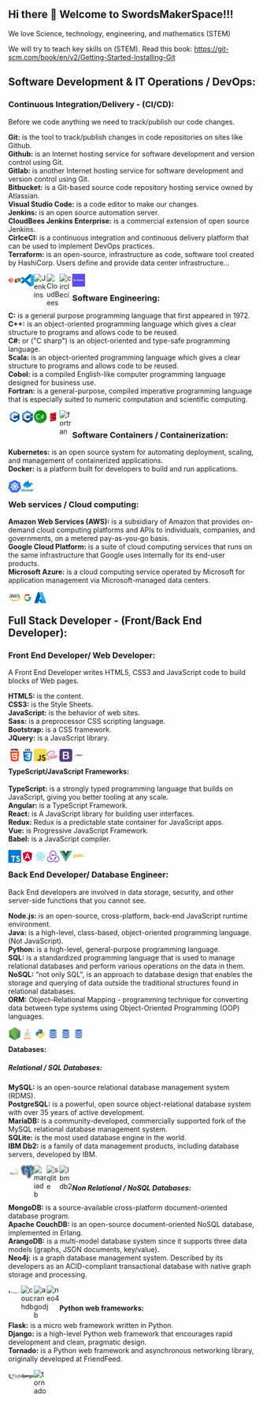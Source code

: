 ## Hi there 👋 Welcome to SwordsMakerSpace!!!

We love Science, technology, engineering, and mathematics (STEM)

We will try to teach key skills on (STEM). Read this book: https://git-scm.com/book/en/v2/Getting-Started-Installing-Git

## Software Development & IT Operations / DevOps:

### Continuous Integration/Delivery - (CI/CD):

Before we code anything we need to track/publish our code changes. 

**Git:** is the tool to track/publish changes in code repositories on sites like Github.
<br />
**Github:** is an Internet hosting service for software development and version control using Git.
<br />
**Gitlab:** is another Internet hosting service for software development and version control using Git.
<br />
**Bitbucket:** is a Git-based source code repository hosting service owned by Atlassian. 
<br />
**Visual Studio Code:** is a code editor to make our changes.
<br />
**Jenkins:** is an open source automation server.
<br />
**CloudBees Jenkins Enterprise:** is a commercial extension of open source Jenkins.
<br />
**CirlceCI:** is a continuous integration and continuous delivery platform that can be used to implement DevOps practices.
<br />
**Terraform:** is an open-source, infrastructure as code, software tool created by HashiCorp. Users define and provide data center infrastructure...
<br />

[<img align="left" alt="Git" width="26px" src="https://raw.githubusercontent.com/github/explore/80688e429a7d4ef2fca1e82350fe8e3517d3494d/topics/git/git.png" />][git]
[<img align="left" alt="Visual Studio Code" width="26px" src="https://raw.githubusercontent.com/github/explore/80688e429a7d4ef2fca1e82350fe8e3517d3494d/topics/visual-studio-code/visual-studio-code.png" />][visualstudio]
[<img align="left" alt="Jenkins" width="26px" src="https://upload.wikimedia.org/wikipedia/commons/thumb/e/e9/Jenkins_logo.svg/1200px-Jenkins_logo.svg.png" />][jenkins]
[<img align="left" alt="CloudBees" width="26px" src="https://avatars.githubusercontent.com/u/18043353?s=200&v=4" />][cloudbees]
[<img align="left" alt="circleci" width="26px" src="https://avatars.githubusercontent.com/u/1231870?s=200&v=4" />][circleci]
[<img align="left" alt="terraform" width="26px" src="https://raw.githubusercontent.com/github/explore/80688e429a7d4ef2fca1e82350fe8e3517d3494d/topics/terraform/terraform.png" />][terraform]

<br />

### Software Engineering:
**C:** is a general purpose programming language that first appeared in 1972.
<br/>
**C++:** is an object-oriented programming language which gives a clear structure to programs and allows code to be reused.
<br/>
**C#:** or ("C sharp") is an object-oriented and type-safe programming language.
<br/>
**Scala:** is an object-oriented programming language which gives a clear structure to programs and allows code to be reused.
<br />
**Cobol:** is a compiled English-like computer programming language designed for business use.
<br />
**Fortran:** is a general-purpose, compiled imperative programming language that is especially suited to numeric computation and scientific computing.

[<img align="left" alt="c" width="26px" src="https://raw.githubusercontent.com/github/explore/f3e22f0dca2be955676bc70d6214b95b13354ee8/topics/c/c.png"/>][c]
[<img align="left" alt="cpp" width="26px" src="https://raw.githubusercontent.com/github/explore/180320cffc25f4ed1bbdfd33d4db3a66eeeeb358/topics/cpp/cpp.png"/>][cpp]
[<img align="left" alt="c#" width="26px" src="https://raw.githubusercontent.com/github/explore/80688e429a7d4ef2fca1e82350fe8e3517d3494d/topics/csharp/csharp.png"/>][c#]
[<img align="left" alt="scala" width="26px" src="https://raw.githubusercontent.com/github/explore/80688e429a7d4ef2fca1e82350fe8e3517d3494d/topics/scala/scala.png"/>][scala]
<!-- [<img align="left" alt="cobol" width="26px" src=""/>][cobol] -->
[<img align="left" alt="fortran" width="26px" src="https://upload.wikimedia.org/wikipedia/commons/thumb/b/b8/Fortran_logo.svg/1200px-Fortran_logo.svg.png"/>][fortran]



<br />

### Software Containers / Containerization:

**Kubernetes:** is an open source system for automating deployment, scaling, and management of containerized applications.
<br />
**Docker:** is a platform built for developers to build and run applications.

[<img align="left" alt="kubernetes" width="26px" src="https://raw.githubusercontent.com/github/explore/01ea2a586e5da744792d0ccfce2f68b861f29301/topics/kubernetes/kubernetes.png"/>][kubernetes]
[<img align="left" alt="docker" width="26px" src="https://raw.githubusercontent.com/github/explore/80688e429a7d4ef2fca1e82350fe8e3517d3494d/topics/docker/docker.png"/>][docker]

<br />

### Web services / Cloud computing:

**Amazon Web Services (AWS):** is a subsidiary of Amazon that provides on-demand cloud computing platforms and APIs to individuals, companies, and governments, on a metered pay-as-you-go basis.
<br />
**Google Cloud Platform:** is a suite of cloud computing services that runs on the same infrastructure that Google uses internally for its end-user products.
<br />
**Microsoft Azure:** is a cloud computing service operated by Microsoft for application management via Microsoft-managed data centers.
<br />

[<img align="left" alt="aws" width="26px" src="https://raw.githubusercontent.com/github/explore/fbceb94436312b6dacde68d122a5b9c7d11f9524/topics/aws/aws.png"/>][aws]
[<img align="left" alt="gcp" width="26px" src="https://raw.githubusercontent.com/github/explore/80688e429a7d4ef2fca1e82350fe8e3517d3494d/topics/google/google.png"/>][gcp]
[<img align="left" alt="azure" width="26px" src="https://raw.githubusercontent.com/github/explore/eaef8552d8b082ffafe2bfc8a5023d47da904aac/topics/azure/azure.png"/>][azure]

<br />

## Full Stack Developer - (Front/Back End Developer):

### Front End Developer/ Web Developer:

A Front End Developer writes HTML5, CSS3 and JavaScript code to build blocks of Web pages.

**HTML5:** is the content.
<br />
**CSS3:** is the Style Sheets.
<br />
**JavaScript:** is the behavior of web sites.
<br />
**Sass:** is a preprocessor CSS scripting language.
<br />
**Bootstrap:** is a CSS framework. 
<br />
**JQuery:** is a JavaScript library.
<br />

[<img align="left" alt="HTML5" width="26px" src="https://raw.githubusercontent.com/github/explore/80688e429a7d4ef2fca1e82350fe8e3517d3494d/topics/html/html.png" />][html5]
[<img align="left" alt="CSS3" width="26px" src="https://raw.githubusercontent.com/github/explore/80688e429a7d4ef2fca1e82350fe8e3517d3494d/topics/css/css.png" />][css3]
[<img align="left" alt="JavaScript" width="26px" src="https://raw.githubusercontent.com/github/explore/80688e429a7d4ef2fca1e82350fe8e3517d3494d/topics/javascript/javascript.png" />][js]
[<img align="left" alt="Sass" width="26px" src="https://raw.githubusercontent.com/github/explore/80688e429a7d4ef2fca1e82350fe8e3517d3494d/topics/sass/sass.png" />][sass]
[<img align="left" alt="bootstrap" width="26px" src="https://raw.githubusercontent.com/github/explore/80688e429a7d4ef2fca1e82350fe8e3517d3494d/topics/bootstrap/bootstrap.png">][bootstrap]
[<img align="left" alt="jquery" width="26px" src="https://raw.githubusercontent.com/github/explore/80688e429a7d4ef2fca1e82350fe8e3517d3494d/topics/jquery/jquery.png" >][jquery]

<br />

#### TypeScript/JavaScript Frameworks:

**TypeScript:** is a strongly typed programming language that builds on JavaScript, giving you better tooling at any scale.
<br />
**Angular:** is a TypeScript Framework.
<br />
**React:** is A JavaScript library for building user interfaces.
<br />
**Redux:** Redux is a predictable state container for JavaScript apps.
<br />
**Vue:** is Progressive JavaScript Framework.
<br />
**Babel:** is a JavaScript compiler.


[<img align="left" alt="typescript" width="26px" src="https://raw.githubusercontent.com/github/explore/80688e429a7d4ef2fca1e82350fe8e3517d3494d/topics/typescript/typescript.png">][typescript]
[<img align="left" alt="angular" width="26px" src="https://raw.githubusercontent.com/github/explore/80688e429a7d4ef2fca1e82350fe8e3517d3494d/topics/angular/angular.png">][angular]
[<img align="left" alt="react" width="26px" src="https://raw.githubusercontent.com/github/explore/80688e429a7d4ef2fca1e82350fe8e3517d3494d/topics/react/react.png">][react]
[<img align="left" alt="redux" width="26px" src="https://raw.githubusercontent.com/github/explore/80688e429a7d4ef2fca1e82350fe8e3517d3494d/topics/redux/redux.png">][redux]
[<img align="left" alt="vue" width="26px" src="https://raw.githubusercontent.com/github/explore/80688e429a7d4ef2fca1e82350fe8e3517d3494d/topics/vue/vue.png">][vue]
[<img align="left" alt="babel" width="26px" src="https://raw.githubusercontent.com/github/explore/cb39e2385dfcec8a661d01bfacff6b1e33bbaa9d/topics/babel/babel.png">][babel]


<br />

### Back End Developer/ Database Engineer:

Back End developers are involved in data storage, security, and other server-side functions that you cannot see.

**Node.js:** is an open-source, cross-platform, back-end JavaScript runtime environment.
<br />
**Java:** is a high-level, class-based, object-oriented programming language. (Not JavaScript).
<br />
**Python:** is a high-level, general-purpose programming language.
<br />
**SQL:** is a standardized programming language that is used to manage relational databases and perform various operations on the data in them.
<br />
**NoSQL:** “not only SQL", is an approach to database design that enables the storage and querying of data outside the traditional structures found in relational databases.
<br />
**ORM:** Object–Relational Mapping - programming technique for converting data between type systems using Object-Oriented Programming (OOP) languages.
<br />

[<img align="left" alt="Node.js" width="26px" src="https://raw.githubusercontent.com/github/explore/80688e429a7d4ef2fca1e82350fe8e3517d3494d/topics/nodejs/nodejs.png" />][Node.js]
[<img align="left" alt="java" width="26px" src="https://raw.githubusercontent.com/github/explore/5b3600551e122a3277c2c5368af2ad5725ffa9a1/topics/java/java.png" />][java]
[<img align="left" alt="python" width="26px" src="https://raw.githubusercontent.com/github/explore/80688e429a7d4ef2fca1e82350fe8e3517d3494d/topics/python/python.png" />][python]
[<img align="left" alt="sql" width="26px" src="https://raw.githubusercontent.com/github/explore/80688e429a7d4ef2fca1e82350fe8e3517d3494d/topics/sql/sql.png" />][sql]
[<img align="left" alt="nosql" width="26px" src="https://raw.githubusercontent.com/github/explore/80688e429a7d4ef2fca1e82350fe8e3517d3494d/topics/sql/sql.png" />][nosql]
[<img align="left" alt="orm" width="26px" src="https://raw.githubusercontent.com/github/explore/80688e429a7d4ef2fca1e82350fe8e3517d3494d/topics/sql/sql.png" />][orm]

<br />

#### Databases:

##### Relational / SQL Databases:

**MySQL:** is an open-source relational database management system (RDMS).
<br />
**PostgreSQL:** is a powerful, open source object-relational database system with over 35 years of active development.
<br />
**MariaDB:** is a community-developed, commercially supported fork of the MySQL relational database management system.
<br />
**SQLite:** is the most used database engine in the world.
<br />
**IBM Db2:** is a family of data management products, including database servers, developed by IBM. 
<br />

[<img align="left" alt="mysql" width="26px" src="https://raw.githubusercontent.com/github/explore/80688e429a7d4ef2fca1e82350fe8e3517d3494d/topics/mysql/mysql.png"/>][mysql]
[<img align="left" alt="postgresql" width="26px" src="https://raw.githubusercontent.com/github/explore/80688e429a7d4ef2fca1e82350fe8e3517d3494d/topics/postgresql/postgresql.png"/>][postgresql]
[<img align="left" alt="mariadb" width="26px" src="https://mariadb.com/wp-content/uploads/2019/11/mariadb-logo-vertical_blue.svg"/>][mariadb]
[<img align="left" alt="sqlite" width="26px" src="https://upload.wikimedia.org/wikipedia/commons/thumb/3/38/SQLite370.svg/220px-SQLite370.svg.png"/>][sqlite]
[<img align="left" alt="ibmdb2" width="26px" src="https://d22e4d61ky6061.cloudfront.net/sites/default/files/IBM%20DB2_1.png"/>][ibmdb2]

<br />

##### Non Relational / NoSQL Databases:

**MongoDB:** is a source-available cross-platform document-oriented database program. 
<br />
**Apache CouchDB:** is an open-source document-oriented NoSQL database, implemented in Erlang.
<br />
**ArangoDB:** is a multi-model database system since it supports three data models (graphs, JSON documents, key/value).
<br />
**Neo4j:** is a graph database management system. Described by its developers as an ACID-compliant transactional database with native graph storage and processing.
<br />


[<img align="left" alt="mongodb" width="26px" src="https://raw.githubusercontent.com/github/explore/80688e429a7d4ef2fca1e82350fe8e3517d3494d/topics/mongodb/mongodb.png"/>][mongodb]
[<img align="left" alt="couchdb" width="26px" src="https://couchdb.apache.org/image/couch@2x.png"/>][couchdb]
[<img align="left" alt="arangodb" width="26px" src="https://www.arangodb.com/wp-content/themes/cleanlab/images/logo_main.png"/>][arangodb]
[<img align="left" alt="neo4j" width="26px" src="https://dist.neo4j.com/wp-content/uploads/20210423072428/neo4j-logo-2020-1.svg"/>][neo4j]

<br />

#### Python web frameworks:

**Flask:** is a micro web framework written in Python.
<br />
**Django:** is a high-level Python web framework that encourages rapid development and clean, pragmatic design. 
<br />
**Tornado:** is a Python web framework and asynchronous networking library, originally developed at FriendFeed.
<br />

[<img align="left" alt="flask" width="26px" src="https://raw.githubusercontent.com/github/explore/80688e429a7d4ef2fca1e82350fe8e3517d3494d/topics/flask/flask.png" />][flask]
[<img align="left" alt="django" width="26px" src="https://raw.githubusercontent.com/github/explore/7456fdff59816d37ef383a6c8f32a26ff7332db2/topics/django/django.png" />][django]
[<img align="left" alt="tornado" width="26px" src="https://avatars.githubusercontent.com/u/7468980?s=200&v=4" />][tornado]

<br />

<!-- Continuous Integration/Delivery - (CI/CD) -->
[git]: https://github.com/git/git
[visualstudio]: https://code.visualstudio.com/
[jenkins]: https://www.jenkins.io/
[cloudbees]: https://www.cloudbees.com/
[circleci]: https://circleci.com/
[terraform]: https://www.terraform.io/

<!-- Software Engineering -->
[c]: https://github.com/paulmcquad/C
[cpp]: https://isocpp.org/ 
[c#]: https://en.wikipedia.org/wiki/C_Sharp_(programming_language)
[scala]: https://github.com/paulmcquad/Scala
[cobol]: https://github.com/paulmcquad/Cobol
[fortran]: https://github.com/paulmcquad/Fortran
[perl]: https://github.com/paulmcquad/Perl
[go]: https://golang.org/
[r]: https://www.r-project.org/

<!-- Software Containers -->
[kubernetes]: https://kubernetes.io/
[docker]: https://www.docker.com/

<!-- Web services / Cloud computing -->
[aws]: https://aws.amazon.com/
[gcp]: https://cloud.google.com/
[azure]: https://azure.microsoft.com/en-us/


<!-- Front End Developer/ Web Developer: -->

[html5]: https://github.com/swordsmakerspace/HTML
[css3]: https://github.com/swordsmakerspace/CSS
[js]: https://github.com/swordsmakerspace/javascript
[sass]: https://github.com/swordsmakerspace/SASS
[bootstrap]: https://getbootstrap.com/
[jquery]: https://github.com/swordsmakerspace/JQuery

<!-- TypeScript/JavaScript Frameworks -->

[typescript]: https://www.typescriptlang.org/
[angular]: https://angular.io/
[react]: https://reactjs.org/
[redux]: https://redux.js.org/
[vue]: https://vuejs.org/
[babel]: https://babeljs.io/

<!-- Backend Tools -->
[Node.js]: https://nodejs.org/en/
[java]: https://www.java.com/en/
[python]: https://www.python.org/
[sql]: https://en.wikipedia.org/wiki/SQL
[nosql]: https://en.wikipedia.org/wiki/NoSQL
[orm]: https://en.wikipedia.org/wiki/Object-relational_mapping

<!-- Databases -->

<!-- Relational / SQL Databases -->
[mysql]: https://www.mysql.com/
[postgresql]: https://www.postgresql.org/
[mariadb]: https://mariadb.org/
[sqlite]: https://sqlite.org/index.html
[ibmdb2]: https://www.ibm.com/ie-en/products/db2

<!-- Non Relational / NoSQL Databases -->
[mongodb]: https://www.mongodb.com/
[couchdb]: https://couchdb.apache.org/
[arangodb]: http://arangodb.com/
[neo4j]: https://neo4j.com/

<!-- Python Web Frameworks -->
[flask]: https://flask.palletsprojects.com/en/2.2.x/
[django]: https://www.djangoproject.com/
[tornado]: https://www.tornadoweb.org/en/stable/


<!--

**Here are some ideas to get you started:**

🙋‍♀️ A short introduction - what is your organization all about?
🌈 Contribution guidelines - how can the community get involved?
👩‍💻 Useful resources - where can the community find your docs? Is there anything else the community should know?
🍿 Fun facts - what does your team eat for breakfast?
🧙 Remember, you can do mighty things with the power of [Markdown](https://docs.github.com/github/writing-on-github/getting-started-with-writing-and-formatting-on-github/basic-writing-and-formatting-syntax)
-->
